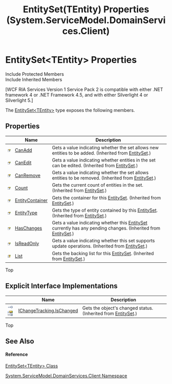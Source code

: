 ﻿---
title: EntitySet(TEntity) Properties (System.ServiceModel.DomainServices.Client)
TOCTitle: EntitySet(TEntity) Properties
ms:assetid: Properties.T:System.ServiceModel.DomainServices.Client.EntitySet`1
ms:mtpsurl: https://msdn.microsoft.com/en-us/library/Ff422508(v=VS.91)
ms:contentKeyID: 28754881
ms.date: 01/27/2012
mtps_version: v=VS.91
---

# EntitySet\<TEntity\> Properties

Include Protected Members  
Include Inherited Members  

\[WCF RIA Services Version 1 Service Pack 2 is compatible with either .NET framework 4 or .NET Framework 4.5, and with either Silverlight 4 or Silverlight 5.\]

The [EntitySet\<TEntity\>](ff422464\(v=vs.91\).md) type exposes the following members.

## Properties

<table>
<thead>
<tr class="header">
<th> </th>
<th>Name</th>
<th>Description</th>
</tr>
</thead>
<tbody>
<tr class="odd">
<td><img src="images\Ff422600.pubproperty(en-us,VS.91).gif" title="Public property" alt="Public property" /></td>
<td><a href="ff422632(v=vs.91).md">CanAdd</a></td>
<td>Gets a value indicating whether the set allows new entities to be added. (Inherited from <a href="ff423164(v=vs.91).md">EntitySet</a>.)</td>
</tr>
<tr class="even">
<td><img src="images\Ff422600.pubproperty(en-us,VS.91).gif" title="Public property" alt="Public property" /></td>
<td><a href="ff423027(v=vs.91).md">CanEdit</a></td>
<td>Gets a value indicating whether entities in the set can be edited. (Inherited from <a href="ff423164(v=vs.91).md">EntitySet</a>.)</td>
</tr>
<tr class="odd">
<td><img src="images\Ff422600.pubproperty(en-us,VS.91).gif" title="Public property" alt="Public property" /></td>
<td><a href="ff422904(v=vs.91).md">CanRemove</a></td>
<td>Gets a value indicating whether the set allows entities to be removed. (Inherited from <a href="ff423164(v=vs.91).md">EntitySet</a>.)</td>
</tr>
<tr class="even">
<td><img src="images\Ff422600.pubproperty(en-us,VS.91).gif" title="Public property" alt="Public property" /></td>
<td><a href="ff422791(v=vs.91).md">Count</a></td>
<td>Gets the current count of entities in the set. (Inherited from <a href="ff423164(v=vs.91).md">EntitySet</a>.)</td>
</tr>
<tr class="odd">
<td><img src="images\Ff422600.pubproperty(en-us,VS.91).gif" title="Public property" alt="Public property" /></td>
<td><a href="ff422112(v=vs.91).md">EntityContainer</a></td>
<td>Gets the container for this <a href="ff423164(v=vs.91).md">EntitySet</a>. (Inherited from <a href="ff423164(v=vs.91).md">EntitySet</a>.)</td>
</tr>
<tr class="even">
<td><img src="images\Ff422600.pubproperty(en-us,VS.91).gif" title="Public property" alt="Public property" /></td>
<td><a href="ff423438(v=vs.91).md">EntityType</a></td>
<td>Gets the type of entity contained by this <a href="ff423164(v=vs.91).md">EntitySet</a>. (Inherited from <a href="ff423164(v=vs.91).md">EntitySet</a>.)</td>
</tr>
<tr class="odd">
<td><img src="images\Ff422600.pubproperty(en-us,VS.91).gif" title="Public property" alt="Public property" /></td>
<td><a href="ff422590(v=vs.91).md">HasChanges</a></td>
<td>Gets a value indicating whether this <a href="ff423164(v=vs.91).md">EntitySet</a> currently has any pending changes. (Inherited from <a href="ff423164(v=vs.91).md">EntitySet</a>.)</td>
</tr>
<tr class="even">
<td><img src="images\Ff422600.pubproperty(en-us,VS.91).gif" title="Public property" alt="Public property" /></td>
<td><a href="ff423263(v=vs.91).md">IsReadOnly</a></td>
<td>Gets a value indicating whether this set supports update operations. (Inherited from <a href="ff423164(v=vs.91).md">EntitySet</a>.)</td>
</tr>
<tr class="odd">
<td><img src="images\Ff422448.protproperty(en-us,VS.91).gif" title="Protected property" alt="Protected property" /></td>
<td><a href="ff423240(v=vs.91).md">List</a></td>
<td>Gets the backing list for this <a href="ff423164(v=vs.91).md">EntitySet</a>. (Inherited from <a href="ff423164(v=vs.91).md">EntitySet</a>.)</td>
</tr>
</tbody>
</table>

Top

## Explicit Interface Implementations

<table>
<thead>
<tr class="header">
<th> </th>
<th>Name</th>
<th>Description</th>
</tr>
</thead>
<tbody>
<tr class="odd">
<td><img src="images\Ff422600.pubinterface(en-us,VS.91).gif" title="Explicit interface implemetation" alt="Explicit interface implemetation" /><img src="images\Gg277298.privproperty(en-us,VS.91).gif" title="Private property" alt="Private property" /></td>
<td><a href="ff422459(v=vs.91).md">IChangeTracking.IsChanged</a></td>
<td>Gets the object's changed status. (Inherited from <a href="ff423164(v=vs.91).md">EntitySet</a>.)</td>
</tr>
</tbody>
</table>

Top

## See Also

#### Reference

[EntitySet\<TEntity\> Class](ff422464\(v=vs.91\).md)

[System.ServiceModel.DomainServices.Client Namespace](ff422479\(v=vs.91\).md)

